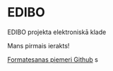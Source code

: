 # EDIBO
EDIBO projekta elektroniskā klade

Mans pirmais ierakts!

[Formatesanas  piemeri Github](https://help.github.com/en/github/writing-on-github/basic-writing-and-formatting-syntax)
s

